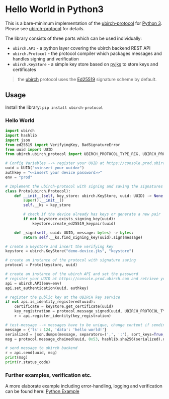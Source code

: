 # Hello World in Python3

This is a bare-minimum implementation of the [ubirch-protocol](https://github.com/ubirch/ubirch-protocol)
for [Python 3](https://www.python.org/). Please see [ubirch-protocol](https://github.com/ubirch/ubirch-protocol)
for details.

The library consists of three parts which can be used individually:

* `ubirch.API` - a python layer covering the ubirch backend REST API
* `ubirch.Protocol` - the protocol compiler which packages messages and handles signing and verification
* `ubirch.KeyStore` - a simple key store based on [pyjks](https://pypi.org/project/pyjks/) to store keys and certificates

> the [ubirch](https://ubirch.com) protocol uses the [Ed25519](https://ed25519.cr.yp.to/) signature scheme by default.
 
## Usage

Install the library: `pip install ubirch-protocol`
  
### Hello World

```python
import ubirch
import hashlib
import json
from ed25519 import VerifyingKey, BadSignatureError
from uuid import UUID
from ubirch.ubirch_protocol import UBIRCH_PROTOCOL_TYPE_REG, UBIRCH_PROTOCOL_TYPE_BIN

# Config Variables --> register your UUID at https://console.prod.ubirch.com (generate one: uuidgenerator.net)
uuid = UUID("<<insert your uuid>>") 
authkey = "<<insert your device password>>"
env = "prod"

# Implement the ubirch-protocol with signing and saving the signatures
class Proto(ubirch.Protocol):
    def __init__(self, key_store: ubirch.KeyStore, uuid: UUID) -> None:
        super().__init__()
        self.__ks = key_store

        # check if the device already has keys or generate a new pair
        if not keystore.exists_signing_key(uuid):
            keystore.create_ed25519_keypair(uuid)

    def _sign(self, uuid: UUID, message: bytes) -> bytes:
        return self.__ks.find_signing_key(uuid).sign(message)

# create a keystore and insert the verifying key
keystore = ubirch.KeyStore("demo-device.jks", "keystore")

# create an instance of the protocol with signature saving
protocol = Proto(keystore, uuid)

# create an instance of the ubirch API and set the password
# register your UUID at https://console.prod.ubirch.com and retrieve your password
api = ubirch.API(env=env)
api.set_authentication(uuid, authkey)  

# register the public key at the UBIRCH key service
if not api.is_identity_registered(uuid):
    certificate = keystore.get_certificate(uuid)
    key_registration = protocol.message_signed(uuid, UBIRCH_PROTOCOL_TYPE_REG, certificate)
    r = api.register_identity(key_registration)

# test-message --> messages have to be unique, change content if sending more than once
message = {'ts': 124, 'data': 'hello world!'}
serialized = json.dumps(message, separators=(',', ':'), sort_keys=True, ensure_ascii=False).encode()
msg = protocol.message_chained(uuid, 0x53, hashlib.sha256(serialized).digest())

# send message to ubirch backend
r = api.send(uuid, msg)
print(msg)
print(r.status_code)
```

### Further examples, verification etc.
A more elaborate example including error-handling, logging and verification can be found here: [Python Example](https://github.com/ubirch/ubirch-protocol-python/blob/master/examples/example-client.py)
